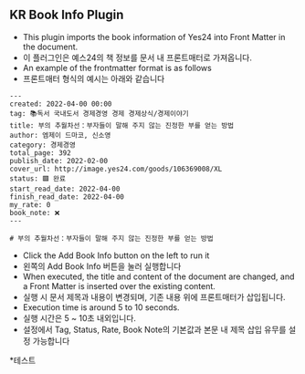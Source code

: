 ## KR Book Info Plugin

-   This plugin imports the book information of Yes24 into Front Matter in the document.
-   이 플러그인은 예스24의 책 정보를 문서 내 프론트매터로 가져옵니다.
-   An example of the frontmatter format is as follows
-   프론트매터 형식의 예시는 아래와 같습니다

```
---
created: 2022-04-00 00:00
tag: 📚독서 국내도서 경제경영 경제 경제상식/경제이야기
title: 부의 추월차선：부자들이 말해 주지 않는 진정한 부를 얻는 방법
author: 엠제이 드마코, 신소영
category: 경제경영
total_page: 392
publish_date: 2022-02-00
cover_url: http://image.yes24.com/goods/106369008/XL
status: 🟩 완료
start_read_date: 2022-04-00
finish_read_date: 2022-04-00
my_rate: 0
book_note: ❌
---

# 부의 추월차선：부자들이 말해 주지 않는 진정한 부를 얻는 방법
```

-   Click the Add Book Info button on the left to run it
-   왼쪽의 Add Book Info 버튼을 눌러 실행합니다
-   When executed, the title and content of the document are changed, and a Front Matter is inserted over the existing content.
-   실행 시 문서 제목과 내용이 변경되며, 기존 내용 위에 프론트매터가 삽입됩니다.
-   Execution time is around 5 to 10 seconds.
-   실행 시간은 5 ~ 10초 내외입니다.
-   설정에서 Tag, Status, Rate, Book Note의 기본값과 본문 내 제목 삽입 유무를 설정 가능합니다

*테스트
